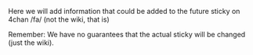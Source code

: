 Here we will add information that could be added to the future sticky on 4chan /fa/ (not the wiki, that is)

Remember: We have no guarantees that the actual sticky will be changed (just the wiki).
